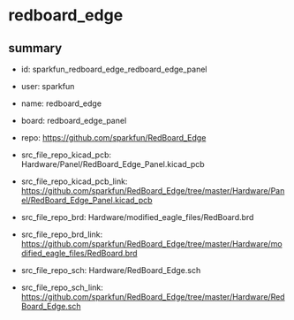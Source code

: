 # redboard_edge
 
## summary 
* id: sparkfun_redboard_edge_redboard_edge_panel
* user: sparkfun
* name: redboard_edge
* board: redboard_edge_panel
* repo: https://github.com/sparkfun/RedBoard_Edge
* src_file_repo_kicad_pcb: Hardware/Panel/RedBoard_Edge_Panel.kicad_pcb
* src_file_repo_kicad_pcb_link: https://github.com/sparkfun/RedBoard_Edge/tree/master/Hardware/Panel/RedBoard_Edge_Panel.kicad_pcb

* src_file_repo_brd: Hardware/modified_eagle_files/RedBoard.brd
* src_file_repo_brd_link: https://github.com/sparkfun/RedBoard_Edge/tree/master/Hardware/modified_eagle_files/RedBoard.brd
* src_file_repo_sch: Hardware/RedBoard_Edge.sch
* src_file_repo_sch_link: https://github.com/sparkfun/RedBoard_Edge/tree/master/Hardware/RedBoard_Edge.sch




